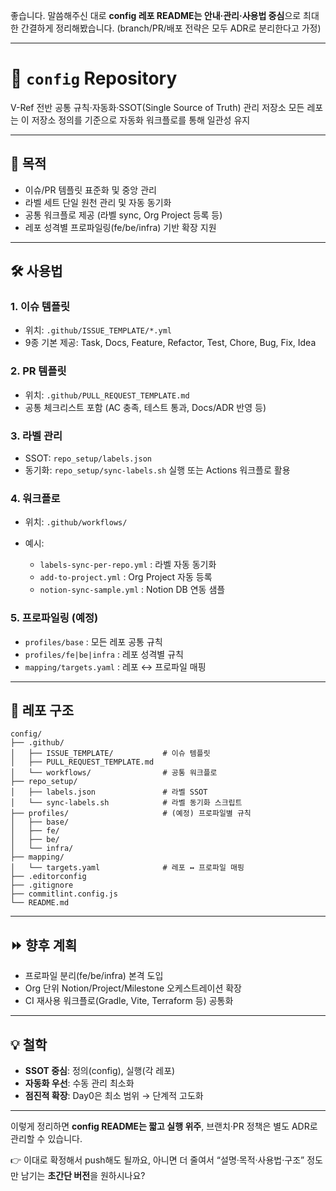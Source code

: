 좋습니다. 말씀해주신 대로 **config 레포 README는 안내·관리·사용법 중심**으로 최대한 간결하게 정리해봤습니다.
(branch/PR/배포 전략은 모두 ADR로 분리한다고 가정)

---

# 📖 `config` Repository

V-Ref 전반 공통 규칙·자동화·SSOT(Single Source of Truth) 관리 저장소
모든 레포는 이 저장소 정의를 기준으로 자동화 워크플로를 통해 일관성 유지

---

## 🎯 목적

* 이슈/PR 템플릿 표준화 및 중앙 관리
* 라벨 세트 단일 원천 관리 및 자동 동기화
* 공통 워크플로 제공 (라벨 sync, Org Project 등록 등)
* 레포 성격별 프로파일링(fe/be/infra) 기반 확장 지원

---

## 🛠 사용법

### 1. 이슈 템플릿

* 위치: `.github/ISSUE_TEMPLATE/*.yml`
* 9종 기본 제공: Task, Docs, Feature, Refactor, Test, Chore, Bug, Fix, Idea

### 2. PR 템플릿

* 위치: `.github/PULL_REQUEST_TEMPLATE.md`
* 공통 체크리스트 포함 (AC 충족, 테스트 통과, Docs/ADR 반영 등)

### 3. 라벨 관리

* SSOT: `repo_setup/labels.json`
* 동기화: `repo_setup/sync-labels.sh` 실행 또는 Actions 워크플로 활용

### 4. 워크플로

* 위치: `.github/workflows/`
* 예시:

    * `labels-sync-per-repo.yml` : 라벨 자동 동기화
    * `add-to-project.yml` : Org Project 자동 등록
    * `notion-sync-sample.yml` : Notion DB 연동 샘플

### 5. 프로파일링 (예정)

* `profiles/base` : 모든 레포 공통 규칙
* `profiles/fe|be|infra` : 레포 성격별 규칙
* `mapping/targets.yaml` : 레포 ↔ 프로파일 매핑

---

## 📂 레포 구조

```
config/
├── .github/
│   ├── ISSUE_TEMPLATE/           # 이슈 템플릿
│   ├── PULL_REQUEST_TEMPLATE.md
│   └── workflows/                # 공통 워크플로
├── repo_setup/
│   ├── labels.json               # 라벨 SSOT
│   └── sync-labels.sh            # 라벨 동기화 스크립트
├── profiles/                     # (예정) 프로파일별 규칙
│   ├── base/
│   ├── fe/
│   ├── be/
│   └── infra/
├── mapping/
│   └── targets.yaml              # 레포 ↔ 프로파일 매핑
├── .editorconfig
├── .gitignore
├── commitlint.config.js
└── README.md
```

---

## ⏩ 향후 계획

* 프로파일 분리(fe/be/infra) 본격 도입
* Org 단위 Notion/Project/Milestone 오케스트레이션 확장
* CI 재사용 워크플로(Gradle, Vite, Terraform 등) 공통화

---

## 💡 철학

* **SSOT 중심**: 정의(config), 실행(각 레포)
* **자동화 우선**: 수동 관리 최소화
* **점진적 확장**: Day0은 최소 범위 → 단계적 고도화

---

이렇게 정리하면 **config README는 짧고 실행 위주**, 브랜치·PR 정책은 별도 ADR로 관리할 수 있습니다.

👉 이대로 확정해서 push해도 될까요, 아니면 더 줄여서 “설명·목적·사용법·구조” 정도만 남기는 **초간단 버전**을 원하시나요?
